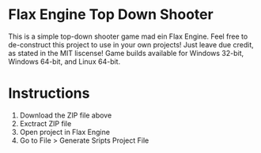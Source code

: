 # Flax Engine Top Down Shooter
This is a simple top-down shooter game mad ein Flax Engine. Feel free to de-construct this project to use in your own projects! Just leave due credit, as stated in the MIT liscense! Game builds available for Windows 32-bit, Windows 64-bit, and Linux 64-bit.

# Instructions
1. Download the ZIP file above
2. Exctract ZIP file
3. Open project in Flax Engine
4. Go to File > Generate Sripts Project File
